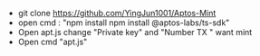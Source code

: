 - git clone https://github.com/YingJun1001/Aptos-Mint
- open cmd : "npm install npm install @aptos-labs/ts-sdk"
- Open apt.js change "Private key" and "Number TX " want mint
- Open cmd "apt.js"
